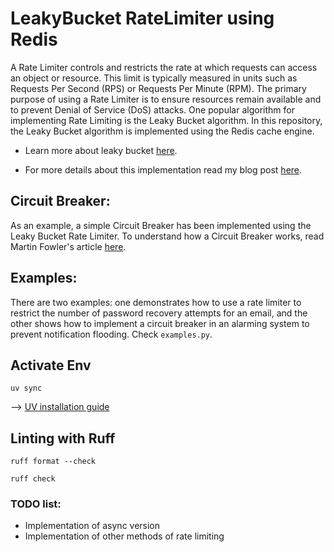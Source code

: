 # LeakyBucket RateLimiter using Redis

A Rate Limiter controls and restricts the rate at which requests can access an object or resource. 
This limit is typically measured in units such as Requests Per Second (RPS) or Requests Per Minute (RPM). 
The primary purpose of using a Rate Limiter is to ensure resources remain available and to prevent Denial of Service (DoS) attacks. 
One popular algorithm for implementing Rate Limiting is the Leaky Bucket algorithm. 
In this repository, the Leaky Bucket algorithm is implemented using the Redis cache engine.

* Learn more about leaky bucket [here](https://en.wikipedia.org/wiki/Leaky_bucket).

* For more details about this implementation read my blog post [here](https://medium.com/@pouya.esmaeili.g/rate-limiter-with-redis-ac6913932bf5).


## Circuit Breaker:

As an example, a simple Circuit Breaker has been implemented using the Leaky Bucket Rate Limiter. 
To understand how a Circuit Breaker works, read Martin Fowler's article [here](https://martinfowler.com/bliki/CircuitBreaker.html).

## Examples:

There are two examples: one demonstrates how to use a rate limiter to restrict the number of password recovery attempts for an email, 
and the other shows how to implement a circuit breaker in an alarming system to prevent notification flooding.
Check `examples.py`.

## Activate Env

```commandline
uv sync
```
--> [UV installation guide](https://docs.astral.sh/uv/getting-started/installation/)

## Linting with Ruff 

```commandline
ruff format --check
```
```commandline
ruff check
```


### TODO list:

- Implementation of async version
- Implementation of other methods of rate limiting
